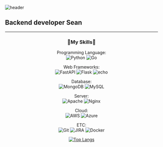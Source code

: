 ![header](https://capsule-render.vercel.app/api?type=wave&color=auto&height=300&section=header&text=sean%20kim&fontSize=90)

## Backend developer Sean


------
<center>

###  **🔨My Skills🔨**
Programming Language: <br>
<img alt="Python" src="https://img.shields.io/badge/python-%2314354C.svg?style=for-the-badge&logo=python&logoColor=white"/>
<img alt="Go" src="https://img.shields.io/badge/go-%2300ADD8.svg?style=for-the-badge&logo=go&logoColor=white"/>

Web Frameworks:<br>
<img alt="FastAPI" src="https://img.shields.io/badge/-FastAPI-green?logo=fastapi&style=for-the-badge"/>
<img alt="Flask" src="https://img.shields.io/badge/flask-%23000.svg?style=for-the-badge&logo=flask&logoColor=white"/>
<img alt="echo" src="https://img.shields.io/badge/-echo-yellow?logo=koding&logoColor=white&style=for-the-badge"/>

Database:<br>
<img alt="MongoDB" src ="https://img.shields.io/badge/MongoDB-%234ea94b.svg?style=for-the-badge&logo=mongodb&logoColor=white"/>
<img alt="MySQL" src="https://img.shields.io/badge/mysql-%2300f.svg?style=for-the-badge&logo=mysql&logoColor=white"/>


Server:<br>
<img alt="Apache" src="https://img.shields.io/badge/apache-%23D42029.svg?style=for-the-badge&logo=apache&logoColor=white"/>
<img alt="Nginx" src="https://img.shields.io/badge/nginx-%23009639.svg?style=for-the-badge&logo=nginx&logoColor=white"/>

Cloud:<br>
<img alt="AWS" src="https://img.shields.io/badge/AWS-%23FF9900.svg?style=for-the-badge&logo=amazon-aws&logoColor=white"/>
<img alt="Azure" src="https://img.shields.io/badge/azure-%230072C6.svg?style=for-the-badge&logo=azure-devops&logoColor=white"/>

ETC:<br>
<img alt="Git" src="https://img.shields.io/badge/git-%23F05033.svg?style=for-the-badge&logo=git&logoColor=white"/>
<img alt="JIRA" src="https://img.shields.io/badge/-jira-skyblue?logo=jirasoftware&logoColor=white&style=for-the-badge"/>
<img alt="Docker" src="https://img.shields.io/badge/docker-%230db7ed.svg?style=for-the-badge&logo=docker&logoColor=white"/>


[![Top Langs](https://github-readme-stats.vercel.app/api/top-langs/?username=ddhyun93&layout=compact)](https://github.com/anuraghazra/github-readme-stats)
</center>
